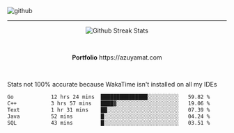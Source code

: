 ![github](https://media.discordapp.net/attachments/881363147364118528/1142610121697021952/background.png?width=1000&height=300)<br>
___
<p align="center">
  <img alt="Github Streak Stats" src="https://streak-stats.demolab.com?user=Azuyamat&theme=transparent&hide_border=true"/>
</p><br>
<p align="center">
      <strong>Portfolio</strong> https://azuyamat.com
</p><br>

Stats not 100% accurate because WakaTime isn't installed on all my IDEs
<!--START_SECTION:waka-->

```txt
Go            12 hrs 24 mins  ███████████████░░░░░░░░░░   59.82 %
C++           3 hrs 57 mins   ████▓░░░░░░░░░░░░░░░░░░░░   19.06 %
Text          1 hr 31 mins    ██░░░░░░░░░░░░░░░░░░░░░░░   07.39 %
Java          52 mins         █░░░░░░░░░░░░░░░░░░░░░░░░   04.24 %
SQL           43 mins         █░░░░░░░░░░░░░░░░░░░░░░░░   03.51 %
```

<!--END_SECTION:waka-->
